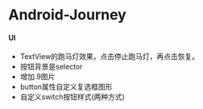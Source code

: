 # Android-Journey
#### UI

* TextView的跑马灯效果，点击停止跑马灯，再点击恢复。
* 按钮背景是selector
* 增加.9图片
* button属性自定义复选框图形
* 自定义switch按钮样式(两种方式)

